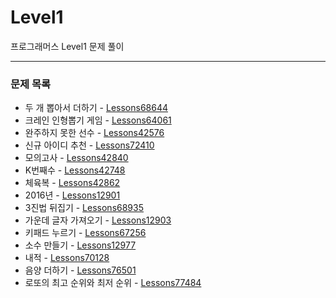 # Level1
프로그래머스 Level1 문제 풀이

---

### 문제 목록

- 두 개 뽑아서 더하기 - [Lessons68644](https://github.com/StudyForCoding/ProgrammersLevel/tree/master/Level1/Lessons68644/README.md)
- 크레인 인형뽑기 게임 - [Lessons64061](https://github.com/StudyForCoding/ProgrammersLevel/tree/master/Level1/Lessons64061/README.md)
- 완주하지 못한 선수 - [Lessons42576](https://github.com/StudyForCoding/ProgrammersLevel/tree/master/Level1/Lessons42576/README.md)
- 신규 아이디 추천 - [Lessons72410](https://github.com/StudyForCoding/ProgrammersLevel/tree/master/Level1/Lessons72410/README.md)
- 모의고사 - [Lessons42840](https://github.com/StudyForCoding/ProgrammersLevel/tree/master/Level1/Lessons42840/README.md)
- K번째수 - [Lessons42748](https://github.com/StudyForCoding/ProgrammersLevel/tree/master/Level1/Lessons42748/README.md)
- 체육복 - [Lessons42862](https://github.com/StudyForCoding/ProgrammersLevel/tree/master/Level1/Lessons42862/README.md)
- 2016년 - [Lessons12901](https://github.com/StudyForCoding/ProgrammersLevel/tree/master/Level1/Lessons12901/README.md)
- 3진법 뒤집기 - [Lessons68935](https://github.com/StudyForCoding/ProgrammersLevel/tree/master/Level1/Lessons68935/README.md)
- 가운데 글자 가져오기 - [Lessons12903](https://github.com/StudyForCoding/ProgrammersLevel/tree/master/Level1/Lessons12903/README.md)
- 키패드 누르기 - [Lessons67256](https://github.com/StudyForCoding/ProgrammersLevel/tree/master/Level1/Lessons67256/README.md)
- 소수 만들기 - [Lessons12977](https://github.com/StudyForCoding/ProgrammersLevel/tree/master/Level1/Lessons12977/README.md)
- 내적 - [Lessons70128](https://github.com/StudyForCoding/ProgrammersLevel/tree/master/Level1/Lessons70128/README.md)
- 음양 더하기 - [Lessons76501](https://github.com/StudyForCoding/ProgrammersLevel/tree/master/Level1/Lessons76501/README.md)
- 로또의 최고 순위와 최저 순위 - [Lessons77484](https://github.com/StudyForCoding/ProgrammersLevel/tree/master/Level1/Lessons77484/README.md)
